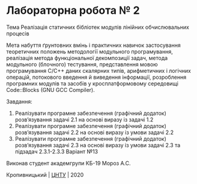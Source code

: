 ﻿# Лабораторна робота № 2

Тема Реалізація статичних бібліотек модулів лінійних обчислювальних процесів

Мета набуття ґрунтовних вмінь і практичних
навичок застосування теоретичних положень методології модульного
програмування, реалізація метода функціональної декомпозиції
задач, метода модульного (блочного) тестування, представлення
мовою програмування С/С++ даних скалярних типів, арифметичних
і логічних операцій, потокового введення й виведення інформації,
розроблення програмних модулів та засобів у кросплатформовому
середовищі Code::Blocks (GNU GCC Compiler). 

Завдання:
1. Реалізувати програмне забезпечення (графічний додаток)
розв’язування задачі 2.1 на основі виразу із задачі 1.2
2. Реалізувати програмне забезпечення (графічний додаток)
розв’язування задачі 2.2 на основі виразу із умови задачі 2.2
2. Реалізувати програмне забезпечення (графічний додаток)
розв’язування задачі 2.3 на основі виразу із умови задачі 2.3 та підзадач 2.3.1-2.3.3
Варіант №13

Виконав студент академгрупи КБ-19 Мороз А.С.

Кропивницький | <a href="http://www.kntu.kr.ua/">ЦНТУ</a> | 2020